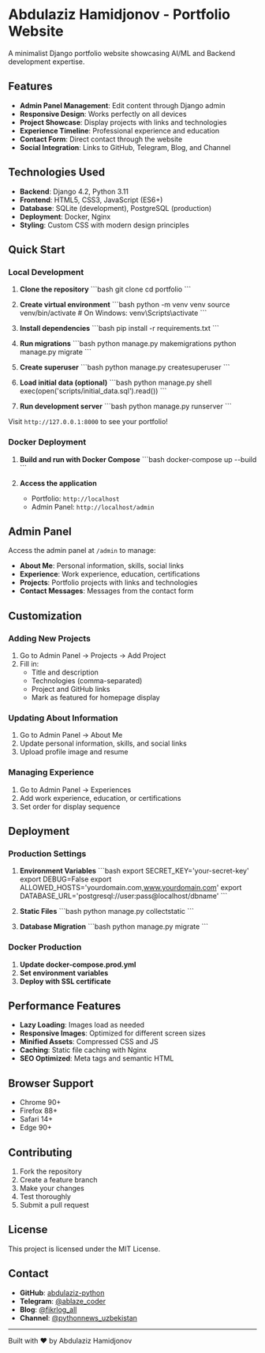 # Abdulaziz Hamidjonov - Portfolio Website

A minimalist Django portfolio website showcasing AI/ML and Backend development expertise.

## Features

- **Admin Panel Management**: Edit content through Django admin
- **Responsive Design**: Works perfectly on all devices
- **Project Showcase**: Display projects with links and technologies
- **Experience Timeline**: Professional experience and education
- **Contact Form**: Direct contact through the website
- **Social Integration**: Links to GitHub, Telegram, Blog, and Channel

## Technologies Used

- **Backend**: Django 4.2, Python 3.11
- **Frontend**: HTML5, CSS3, JavaScript (ES6+)
- **Database**: SQLite (development), PostgreSQL (production)
- **Deployment**: Docker, Nginx
- **Styling**: Custom CSS with modern design principles

## Quick Start

### Local Development

1. **Clone the repository**
   \`\`\`bash
   git clone <your-repo-url>
   cd portfolio
   \`\`\`

2. **Create virtual environment**
   \`\`\`bash
   python -m venv venv
   source venv/bin/activate  # On Windows: venv\Scripts\activate
   \`\`\`

3. **Install dependencies**
   \`\`\`bash
   pip install -r requirements.txt
   \`\`\`

4. **Run migrations**
   \`\`\`bash
   python manage.py makemigrations
   python manage.py migrate
   \`\`\`

5. **Create superuser**
   \`\`\`bash
   python manage.py createsuperuser
   \`\`\`

6. **Load initial data (optional)**
   \`\`\`bash
   python manage.py shell
   exec(open('scripts/initial_data.sql').read())
   \`\`\`

7. **Run development server**
   \`\`\`bash
   python manage.py runserver
   \`\`\`

Visit `http://127.0.0.1:8000` to see your portfolio!

### Docker Deployment

1. **Build and run with Docker Compose**
   \`\`\`bash
   docker-compose up --build
   \`\`\`

2. **Access the application**
   - Portfolio: `http://localhost`
   - Admin Panel: `http://localhost/admin`

## Admin Panel

Access the admin panel at `/admin` to manage:

- **About Me**: Personal information, skills, social links
- **Experience**: Work experience, education, certifications
- **Projects**: Portfolio projects with links and technologies
- **Contact Messages**: Messages from the contact form

## Customization

### Adding New Projects

1. Go to Admin Panel → Projects → Add Project
2. Fill in:
   - Title and description
   - Technologies (comma-separated)
   - Project and GitHub links
   - Mark as featured for homepage display

### Updating About Information

1. Go to Admin Panel → About Me
2. Update personal information, skills, and social links
3. Upload profile image and resume

### Managing Experience

1. Go to Admin Panel → Experiences
2. Add work experience, education, or certifications
3. Set order for display sequence

## Deployment

### Production Settings

1. **Environment Variables**
   \`\`\`bash
   export SECRET_KEY='your-secret-key'
   export DEBUG=False
   export ALLOWED_HOSTS='yourdomain.com,www.yourdomain.com'
   export DATABASE_URL='postgresql://user:pass@localhost/dbname'
   \`\`\`

2. **Static Files**
   \`\`\`bash
   python manage.py collectstatic
   \`\`\`

3. **Database Migration**
   \`\`\`bash
   python manage.py migrate
   \`\`\`

### Docker Production

1. **Update docker-compose.prod.yml**
2. **Set environment variables**
3. **Deploy with SSL certificate**

## Performance Features

- **Lazy Loading**: Images load as needed
- **Responsive Images**: Optimized for different screen sizes
- **Minified Assets**: Compressed CSS and JS
- **Caching**: Static file caching with Nginx
- **SEO Optimized**: Meta tags and semantic HTML

## Browser Support

- Chrome 90+
- Firefox 88+
- Safari 14+
- Edge 90+

## Contributing

1. Fork the repository
2. Create a feature branch
3. Make your changes
4. Test thoroughly
5. Submit a pull request

## License

This project is licensed under the MIT License.

## Contact

- **GitHub**: [abdulaziz-python](https://github.com/abdulaziz-python)
- **Telegram**: [@ablaze_coder](https://t.me/ablaze_coder)
- **Blog**: [@fikrlog_all](https://t.me/fikrlog_all)
- **Channel**: [@pythonnews_uzbekistan](https://t.me/pythonnews_uzbekistan)

---

Built with ❤️ by Abdulaziz Hamidjonov
